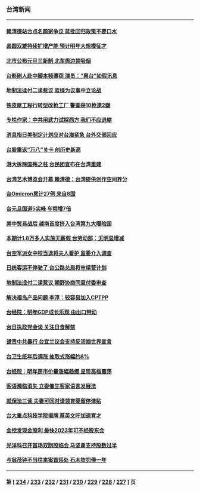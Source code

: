 ### 台湾新闻
---
#### [赖清德站台点名颜家争议  蓝批回归政策不要口水](../../pages/ncid1349361/n13460336.md) 
#### [晶圆双雄持续扩增产能 预计明年大规模征才](../../pages/ncid1349361/n13460365.md) 
#### [北市公布元旦三新制 北车周边禁吸烟](../../pages/ncid1349361/n13460389.md) 
#### [台影剧人赴中脚本频遭窃  演员：“惠台”如假讯息](../../pages/ncid1349361/n13460392.md) 
#### [地制法迳付二读惹议 蓝绿为议事中立论战](../../pages/ncid1349361/n13460559.md) 
#### [铁皮屋工程行转型改枪工厂 警查获10枪逮2嫌](../../pages/ncid1349361/n13460557.md) 
#### [专栏作家：中共用武力试探西方 我们不应退缩](../../pages/ncid1349361/n13458509.md) 
#### [消息指日美制定计划应对台海紧急 台外交部回应](../../pages/ncid1349361/n13457705.md) 
#### [台股重返“万八”关卡 创历史新高](../../pages/ncid1349361/n13457644.md) 
#### [港大拆除国殇之柱 台民团宣布在台湾重建](../../pages/ncid1349361/n13457767.md) 
#### [台湾艺术博览会开幕 赖清德：台湾提供创作空间养分](../../pages/ncid1349361/n13458009.md) 
#### [台Omicron累计27例 来自8国](../../pages/ncid1349361/n13457647.md) 
#### [台元旦国道5尖峰 车程增7倍](../../pages/ncid1349361/n13457654.md) 
#### [美中贸易战后 越南首度挤入台湾第九大曝险国](../../pages/ncid1349361/n13457754.md) 
#### [本期计1.8万多人实施无薪假  台劳动部：无明显增减](../../pages/ncid1349361/n13457662.md) 
#### [台空军派女中校当退将夫人看护 监委介入调查](../../pages/ncid1349361/n13457801.md) 
#### [日统客运不停驶了 台公路总局将审续营计划](../../pages/ncid1349361/n13457803.md) 
#### [地制法迳付二读惹议 朝野协商同意付委审查](../../pages/ncid1349361/n13457565.md) 
#### [解决福岛产品问题 李淳：较容易加入CPTPP](../../pages/ncid1349361/n13457520.md) 
#### [台经院：明年GDP成长乐观 由出口带动](../../pages/ncid1349361/n13457594.md) 
#### [台日执政党会谈  关注日食解禁](../../pages/ncid1349361/n13457389.md) 
#### [谴责中共暴行 台宜兰议会支持反活摘世界宣言](../../pages/ncid1349361/n13457629.md) 
#### [台卫生纸年后调涨 抽取式涨幅约8%](../../pages/ncid1349361/n13457770.md) 
#### [台经院：明年房市价量涨幅趋缓 呈现高档震荡](../../pages/ncid1349361/n13457784.md) 
#### [客语濒临消失 立委催生客家语言发展法](../../pages/ncid1349361/n13457763.md) 
#### [就保法三读 夫妻可同时请领育婴留停津贴](../../pages/ncid1349361/n13457760.md) 
#### [台大重点科技学院揭牌 蔡英文吁加速育才](../../pages/ncid1349361/n13457795.md) 
#### [金控发现金股利 最快2023年可不经股东会](../../pages/ncid1349361/n13457799.md) 
#### [光洋科召开首场双胞股临会 马坚勇支持股数过半](../../pages/ncid1349361/n13457790.md) 
#### [与翁茂钟不当往来案首惩处 石木钦罚俸一年](../../pages/ncid1349361/n13457787.md) 

---
#### 第 [ [234](./234.md) / [233](./233.md) / [232](./232.md) / [231](./231.md) / [230](./230.md) / [229](./229.md) / [228](./228.md) / [227](./227.md) ] 页
